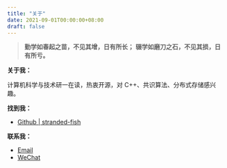 ```yaml
---
title: "关于"
date: 2021-09-01T00:00:00+08:00
draft: false
---
```


> **勤学如春起之苗，不见其增，日有所长；**
> **辍学如磨刀之石，不见其损，日有所亏。**

**关于我：**

计算机科学与技术研一在读，热衷开源，对 C++、共识算法、分布式存储感兴趣。

**找到我：**

* [Github | stranded-fish](https://github.com/stranded-fish)

**联系我：**

* [Email](mailto:zhou@yulan.work)
* [WeChat](https://yulan.work/about/yulan_WeChat.png)
